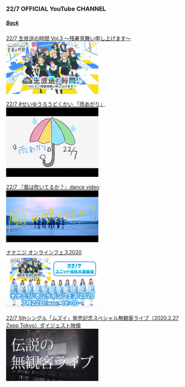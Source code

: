 ### 22/7 OFFICIAL YouTube CHANNEL
##### [Back](../YouTube_List.md)

[22/7 生放送の時間 Vol.3 ～残暑見舞い申し上げます～](20200901_227Vol.3_Live.md)  
<img src="../../../Img/227OfficialYouTube/20200901_227Vol.3_Live.jpg" width="50%">

[22/7 #せいゆうろうどくかい 「雨あがり」](20200723_Speech.md)  
<img src="../../../Img/227OfficialYouTube/20200723_Speech.jpg" width="50%">

[22/7 『風は吹いてるか？』dance video](20200722_dancevideo.md)  
<img src="../../../Img/227OfficialYouTube/20200722_dancevideo.jpg" width="50%">

[ナナニジ オンラインフェス2020](20200722_live.md)  
<img src="../../../Img/227OfficialYouTube/20200722_YT_Live.jpg" width="50%">

[22/7 5thシングル「ムズイ」発売記念スペシャル無観客ライブ（2020.2.27 Zepp Tokyo）ダイジェスト映像](20200630_Summary.md)  
<img src="../../../Img/227OfficialYouTube/20200630_Summary.jpg" width="50%">
